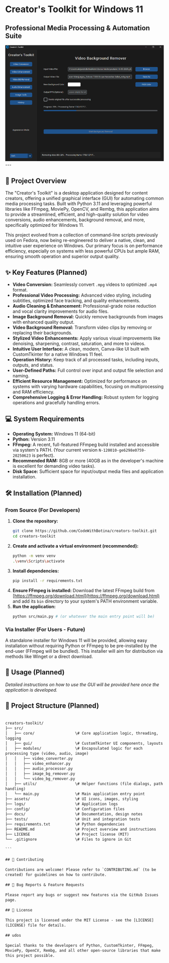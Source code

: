 # Creator's Toolkit for Windows 11

## Professional Media Processing & Automation Suite

![Application Screenshot Placeholder](docs/images/screenshot_placeholder.png) ---

## 🚀 Project Overview

The "Creator's Toolkit" is a desktop application designed for content creators, offering a unified graphical interface (GUI) for automating common media processing tasks. Built with Python 3.11 and leveraging powerful libraries like FFmpeg, MoviePy, OpenCV, and Rembg, this application aims to provide a streamlined, efficient, and high-quality solution for video conversions, audio enhancements, background removal, and more, specifically optimized for Windows 11.

This project evolved from a collection of command-line scripts previously used on Fedora, now being re-engineered to deliver a native, clean, and intuitive user experience on Windows. Our primary focus is on performance efficiency, especially on systems with less powerful CPUs but ample RAM, ensuring smooth operation and superior output quality.

## ✨ Key Features (Planned)

* **Video Conversion:** Seamlessly convert `.mpg` videos to optimized `.mp4` format.
* **Professional Video Processing:** Advanced video styling, including subtitles, optimized face tracking, and quality enhancements.
* **Audio Cleaning & Enhancement:** Professional-grade noise reduction and vocal clarity improvements for audio files.
* **Image Background Removal:** Quickly remove backgrounds from images with enhanced quality output.
* **Video Background Removal:** Transform video clips by removing or replacing their backgrounds.
* **Stylized Video Enhancements:** Apply various visual improvements like denoising, sharpening, contrast, saturation, and more to videos.
* **Intuitive User Interface:** A clean, modern, Canva-like UI built with CustomTkinter for a native Windows 11 feel.
* **Operation History:** Keep track of all processed tasks, including inputs, outputs, and status.
* **User-Defined Paths:** Full control over input and output file selection and naming.
* **Efficient Resource Management:** Optimized for performance on systems with varying hardware capabilities, focusing on multiprocessing and RAM efficiency.
* **Comprehensive Logging & Error Handling:** Robust system for logging operations and gracefully handling errors.

## 💻 System Requirements

* **Operating System:** Windows 11 (64-bit)
* **Python:** Version 3.11
* **FFmpeg:** A recent, full-featured FFmpeg build installed and accessible via system's PATH. (Your current version `N-120010-ge6298e0759-20250623` is perfect).
* **Recommended RAM:** 8GB or more (40GB as in the developer's machine is excellent for demanding video tasks).
* **Disk Space:** Sufficient space for input/output media files and application installation.

## 🛠️ Installation (Planned)

### From Source (For Developers)

1.  **Clone the repository:**
    ```bash
    git clone https://github.com/CodeWithBotina/creators-toolkit.git
    cd creators-toolkit
    ```
2.  **Create and activate a virtual environment (recommended):**
    ```bash
    python -m venv venv
    .\venv\Scripts\activate
    ```
3.  **Install dependencies:**
    ```bash
    pip install -r requirements.txt
    ```
4.  **Ensure FFmpeg is installed:**
    Download the latest FFmpeg build from [https://ffmpeg.org/download.html](https://ffmpeg.org/download.html) and add its `bin` directory to your system's PATH environment variable.
5.  **Run the application:**
    ```bash
    python src/main.py # (or whatever the main entry point will be)
    ```

### Via Installer (For Users - Future)

A standalone installer for Windows 11 will be provided, allowing easy installation without requiring Python or FFmpeg to be pre-installed by the end-user (FFmpeg will be bundled). This installer will aim for distribution via methods like Winget or a direct download.

## 📜 Usage (Planned)

_Detailed instructions on how to use the GUI will be provided here once the application is developed._

## 📂 Project Structure (Planned)

````

creators-toolkit/
├── src/
│   ├── core/                  \# Core application logic, threading, logging
│   ├── gui/                   \# CustomTkinter UI components, layouts
│   ├── modules/               \# Encapsulated logic for each processing type (video, audio, image)
│   │   ├── video_converter.py
│   │   ├── video_enhancer.py
│   │   ├── audio_processor.py
│   │   ├── image_bg_remover.py
│   │   └── video_bg_remover.py
│   ├── utils/                 \# Helper functions (file dialogs, path handling)
│   └── main.py                \# Main application entry point
├── assets/                    \# UI icons, images, styling
├── logs/                      \# Application logs
├── config/                    \# Configuration files
├── docs/                      \# Documentation, design notes
├── tests/                     \# Unit and integration tests
├── requirements.txt           \# Python dependencies
├── README.md                  \# Project overview and instructions
├── LICENSE                    \# Project license (MIT)
└── .gitignore                 \# Files to ignore in Git

```

## 🤝 Contributing

Contributions are welcome! Please refer to `CONTRIBUTING.md` (to be created) for guidelines on how to contribute.

## 🐞 Bug Reports & Feature Requests

Please report any bugs or suggest new features via the GitHub Issues page.

## 📄 License

This project is licensed under the MIT License - see the [LICENSE](LICENSE) file for details.

## udos

Special thanks to the developers of Python, CustomTkinter, FFmpeg, MoviePy, OpenCV, Rembg, and all other open-source libraries that make this project possible.

